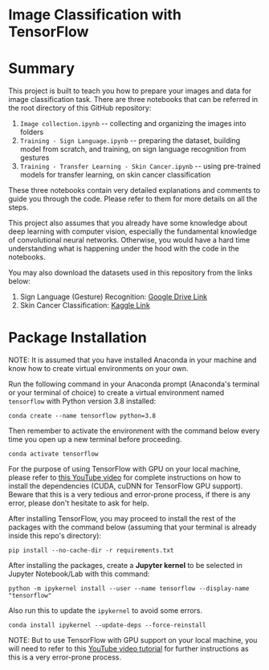 # Image Classification with TensorFlow

# Summary
This project is built to teach you how to prepare your images and data for image classification task. There are three notebooks that can be referred in the root directory of this GitHub repository:
1. `Image collection.ipynb` -- collecting and organizing the images into folders
2. `Training - Sign Language.ipynb` -- preparing the dataset, building model from scratch, and training, on sign language recognition from gestures
3. `Training - Transfer Learning - Skin Cancer.ipynb` -- using pre-trained models for transfer learning, on skin cancer classification

These three notebooks contain very detailed explanations and comments to guide you through the code. Please refer to them for more details on all the steps.

This project also assumes that you already have some knowledge about deep learning with computer vision, especially the fundamental knowledge of convolutional neural networks. Otherwise, you would have a hard time understanding what is happening under the hood with the code in the notebooks.

You may also download the datasets used in this repository from the links below:
1. Sign Language (Gesture) Recognition: [Google Drive Link](https://drive.google.com/file/d/1EAcId2AJefByuUvDAL_6Ee5QdWo-ABSd/view?usp=sharing)
2. Skin Cancer Classification: [Kaggle Link](https://www.kaggle.com/fanconic/skin-cancer-malignant-vs-benign)

# Package Installation
NOTE: It is assumed that you have installed Anaconda in your machine and know how to create virtual environments on your own.

Run the following command in your Anaconda prompt (Anaconda's terminal or your terminal of choice) to create a virtual environment named `tensorflow` with Python version 3.8 installed:
```
conda create --name tensorflow python=3.8
```
Then remember to activate the environment with the command below every time you open up a new terminal before proceeding.
```
conda activate tensorflow
```

For the purpose of using TensorFlow with GPU on your local machine, please refer to [this YouTube video](https://youtu.be/hHWkvEcDBO0) for complete instructions on how to install the dependencies (CUDA, cuDNN for TensorFlow GPU support). Beware that this is a very tedious and error-prone process, if there is any error, please don't hesitate to ask for help.

After installing TensorFlow, you may proceed to install the rest of the packages with the command below (assuming that your terminal is already inside this repo's directory):
```
pip install --no-cache-dir -r requirements.txt
```

After installing the packages, create a **Jupyter kernel** to be selected in Jupyter Notebook/Lab with this command:
```
python -m ipykernel install --user --name tensorflow --display-name "tensorflow"
```

Also run this to update the `ipykernel` to avoid some errors.
```
conda install ipykernel --update-deps --force-reinstall
```

NOTE: But to use TensorFlow with GPU support on your local machine, you will need to refer to this [YouTube video tutorial](https://youtu.be/hHWkvEcDBO0) for further instructions as this is a very error-prone process.